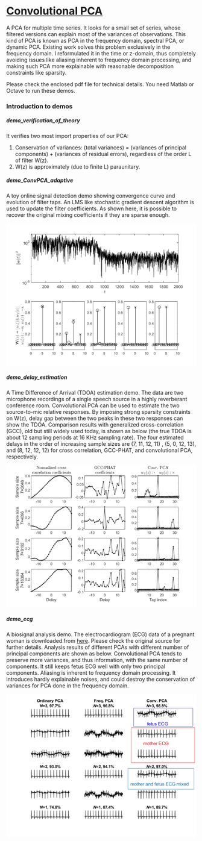 # [Convolutional PCA](https://ieeexplore.ieee.org/document/9165906)
A PCA for multiple time series. It looks for a small set of series, whose filtered versions can explain most of the variances of observations. This kind of PCA is known as PCA in the frequency domain, spectral PCA, or dynamic PCA. Existing work solves this problem exclusively in the frequency domain. I reformulated it in the time or z-domain, thus  completely avoiding issues like aliasing inherent to frequency domain processing, and making such PCA more explainable with reasonable decomposition constraints like sparsity.    

Please check the enclosed pdf file for technical details. You need Matlab or Octave to run these demos.
### Introduction to demos
##### demo_verification_of_theory
It verifies two most import properties of our PCA: 

1) Conservation of variances: (total variances) = (variances of principal components) + (variances of residual errors), regardless of the order L of filter W(z). 
2) W(z) is approximately (due to finite L) paraunitary.      

##### demo_ConvPCA_adaptive
A toy online signal detection demo showing convergence curve and evolution of filter taps. An LMS like stochastic gradient descent algorithm is used to update the filter coefficients. As shown here, it is possible to recover the original mixing coefficients if they are sparse enough. 

![alt text](https://github.com/lixilinx/ConvPCA/blob/master/toy.png)

##### demo_delay_estimation
A Time Difference of Arrival (TDOA) estimation demo. The data are two microphone recordings of a single speech source in a highly reverberant conference room. Convolutional PCA can be used to estimate the two source-to-mic relative responses. By imposing strong sparsity constraints on W(z), delay gap between the two peaks in these two responses can show the TDOA. Comparison results with generalized cross-correlation (GCC), old but still widely used today, is shown as below (the true TDOA is about 12 sampling periods at 16 KHz sampling rate). The four estimated delays in the order of increasing sample sizes are (7, 11, 12, 11) , (5, 0, 12, 13), and (8, 12, 12, 12) for cross correlation, GCC-PHAT, and convolutional PCA, respectively.

![alt text](https://github.com/lixilinx/ConvPCA/blob/master/tde.png)

##### demo_ecg
A biosignal analysis demo. The electrocardiogram (ECG) data of a pregnant woman is downloaded from [here](http://homes.esat.kuleuven.be/~smc/daisy/). Please check the original source for further details. Analysis results of different PCAs with different number of principal components are shown as below. Convolutional PCA tends to preserve more variances, and thus information, with the same number of components. It still keeps fetus ECG well with only two principal components. Aliasing is inherent to frequency domain processing. It introduces hardly explainable noises, and could destroy the conservation of variances for PCA done in the frequency domain.      

![alt text](https://github.com/lixilinx/ConvPCA/blob/master/ecg.png)

